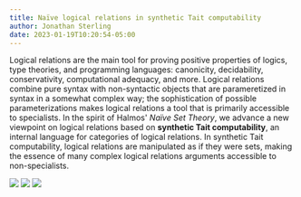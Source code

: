 ```yaml
---
title: Naïve logical relations in synthetic Tait computability
author: Jonathan Sterling
date: 2023-01-19T10:20:54-05:00
---
```


Logical relations are the main tool for proving positive properties of logics, type theories, and programming languages: canonicity, decidability, conservativity, computational adequacy, and more. Logical relations combine pure syntax with non-syntactic objects that are parameretized in syntax in a somewhat complex way; the sophistication of possible parameterizations makes logical relations a tool that is primarily accessible to specialists. In the spirit of Halmos' *Naïve Set Theory*, we advance a new viewpoint on logical relations based on **synthetic Tait computability**, an internal language for categories of logical relations. In synthetic Tait computability, logical relations are manipulated as if they were sets, making the essence of many complex logical relations arguments accessible to non-specialists.

![](jms-000I)
![](jms-000K)
![](jms-000O)
